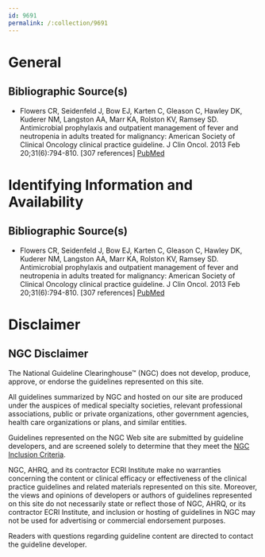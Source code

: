 ```yaml
---
id: 9691
permalink: /:collection/9691
---
```


# General

## Bibliographic Source(s)

- Flowers CR, Seidenfeld J, Bow EJ, Karten C, Gleason C, Hawley DK, Kuderer NM, Langston AA, Marr KA, Rolston KV, Ramsey SD. Antimicrobial prophylaxis and outpatient management of fever and neutropenia in adults treated for malignancy: American Society of Clinical Oncology clinical practice guideline. J Clin Oncol. 2013 Feb 20;31(6):794-810. [307 references] [ PubMed ](http://www.ncbi.nlm.nih.gov/entrez/query.fcgi?cmd=Retrieve&db=pubmed&dopt=Abstract&list_uids=23319691)

# Identifying Information and Availability

## Bibliographic Source(s)

- Flowers CR, Seidenfeld J, Bow EJ, Karten C, Gleason C, Hawley DK, Kuderer NM, Langston AA, Marr KA, Rolston KV, Ramsey SD. Antimicrobial prophylaxis and outpatient management of fever and neutropenia in adults treated for malignancy: American Society of Clinical Oncology clinical practice guideline. J Clin Oncol. 2013 Feb 20;31(6):794-810. [307 references] [ PubMed ](http://www.ncbi.nlm.nih.gov/entrez/query.fcgi?cmd=Retrieve&db=pubmed&dopt=Abstract&list_uids=23319691)

# Disclaimer

## NGC Disclaimer

The National Guideline Clearinghouse™ (NGC) does not develop, produce, approve, or endorse the guidelines represented on this site.

All guidelines summarized by NGC and hosted on our site are produced under the auspices of medical specialty societies, relevant professional associations, public or private organizations, other government agencies, health care organizations or plans, and similar entities.

Guidelines represented on the NGC Web site are submitted by guideline developers, and are screened solely to determine that they meet the [NGC Inclusion Criteria](/help-and-about/summaries/inclusion-criteria).

NGC, AHRQ, and its contractor ECRI Institute make no warranties concerning the content or clinical efficacy or effectiveness of the clinical practice guidelines and related materials represented on this site. Moreover, the views and opinions of developers or authors of guidelines represented on this site do not necessarily state or reflect those of NGC, AHRQ, or its contractor ECRI Institute, and inclusion or hosting of guidelines in NGC may not be used for advertising or commercial endorsement purposes.

Readers with questions regarding guideline content are directed to contact the guideline developer.


